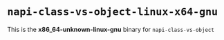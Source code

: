 # `napi-class-vs-object-linux-x64-gnu`

This is the **x86_64-unknown-linux-gnu** binary for `napi-class-vs-object`
